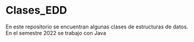 # Clases_EDD
En este repositorio se encuentran algunas clases de estructuras de datos. En el semestre 2022 se trabajo con Java
